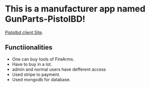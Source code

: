 # This is a manufacturer app named GunParts-PistolBD!

[Pistolbd client Site](https://gunparts-c9161.web.app/).

## Functiionalities

- One can buy tools of FireArms.
- Have to buy in a lot.
- admin and normal users have defferent access
- Used stripe to payment.
- Used mongodb for database.
